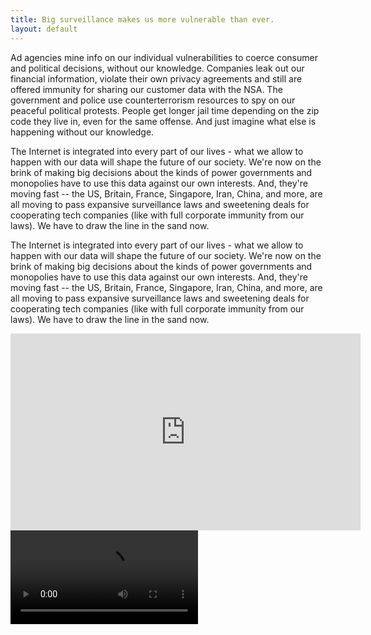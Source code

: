 ```yaml
---
title: Big surveillance makes us more vulnerable than ever. 
layout: default
---
```


Ad agencies mine info on our individual vulnerabilities to coerce consumer and political decisions, without our knowledge. Companies leak out our financial information, violate their own privacy agreements and still are offered immunity for sharing our customer data with the NSA. The government and police use counterterrorism resources to spy on our peaceful political protests. People get longer jail time depending on the zip code they live in, even for the same offense. And just imagine what else is happening without our knowledge.

The Internet is integrated into every part of our lives - what we allow to happen with our data will shape the future of our society. We're now on the brink of making big decisions about the kinds of power governments and monopolies have to use this data against our own interests. And, they're moving fast -- the US, Britain, France, Singapore, Iran, China, and more, are all moving to pass expansive surveillance laws and sweetening deals for cooperating tech companies (like with full corporate immunity from our laws). We have to draw the line in the sand now. 

The Internet is integrated into every part of our lives - what we allow to
happen with our data will shape the future of our society. We're now on the
brink of making big decisions about the kinds of power governments and
monopolies have to use this data against our own interests. And, they're moving
fast -- the US, Britain, France, Singapore, Iran, China, and more, are all
moving to pass expansive surveillance laws and sweetening deals for cooperating
tech companies (like with full corporate immunity from our laws). We have to
draw the line in the sand now.

<div class="video-container">
    <iframe src="http://www.youtube.com/embed/XXXXXXXXXXX" frameborder="0" width="560" height="315"></iframe>
    <video src="#"></video>
</div>
